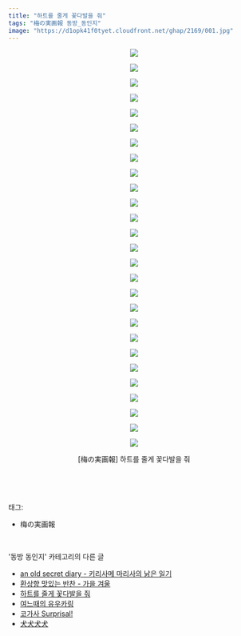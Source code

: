 ```yaml
---
title: "하트를 줄게 꽃다발을 줘"
tags: "梅の実画報 동방_동인지"
image: "https://d1opk41f0tyet.cloudfront.net/ghap/2169/001.jpg"
---
```

<div class="article">
<p style="text-align: center; clear: none; float: none;"><img src="{{ site.imgserver10 }}/ghap/2169/001.jpg"/></p>
<p style="text-align: center; clear: none; float: none;"><img src="{{ site.imgserver10 }}/ghap/2169/002.jpg"/></p>
<p style="text-align: center; clear: none; float: none;"><img src="{{ site.imgserver10 }}/ghap/2169/003.jpg"/></p>
<p style="text-align: center; clear: none; float: none;"><img src="{{ site.imgserver10 }}/ghap/2169/004.jpg"/></p>
<p style="text-align: center; clear: none; float: none;"><img src="{{ site.imgserver10 }}/ghap/2169/005.jpg"/></p>
<p style="text-align: center; clear: none; float: none;"><img src="{{ site.imgserver10 }}/ghap/2169/006.jpg"/></p>
<p style="text-align: center; clear: none; float: none;"><img src="{{ site.imgserver10 }}/ghap/2169/007.jpg"/></p>
<p style="text-align: center; clear: none; float: none;"><img src="{{ site.imgserver10 }}/ghap/2169/008.jpg"/></p>
<p style="text-align: center; clear: none; float: none;"><img src="{{ site.imgserver10 }}/ghap/2169/009.jpg"/></p>
<p style="text-align: center; clear: none; float: none;"><img src="{{ site.imgserver10 }}/ghap/2169/010.jpg"/></p>
<p style="text-align: center; clear: none; float: none;"><img src="{{ site.imgserver10 }}/ghap/2169/011.jpg"/></p>
<p style="text-align: center; clear: none; float: none;"><img src="{{ site.imgserver10 }}/ghap/2169/012.jpg"/></p>
<p style="text-align: center; clear: none; float: none;"><img src="{{ site.imgserver10 }}/ghap/2169/013.jpg"/></p>
<p style="text-align: center; clear: none; float: none;"><img src="{{ site.imgserver10 }}/ghap/2169/014.jpg"/></p>
<p style="text-align: center; clear: none; float: none;"><img src="{{ site.imgserver10 }}/ghap/2169/015.jpg"/></p>
<p style="text-align: center; clear: none; float: none;"><img src="{{ site.imgserver10 }}/ghap/2169/016.jpg"/></p>
<p style="text-align: center; clear: none; float: none;"><img src="{{ site.imgserver10 }}/ghap/2169/017.jpg"/></p>
<p style="text-align: center; clear: none; float: none;"><img src="{{ site.imgserver10 }}/ghap/2169/018.jpg"/></p>
<p style="text-align: center; clear: none; float: none;"><img src="{{ site.imgserver10 }}/ghap/2169/019.jpg"/></p>
<p style="text-align: center; clear: none; float: none;"><img src="{{ site.imgserver10 }}/ghap/2169/020.jpg"/></p>
<p style="text-align: center; clear: none; float: none;"><img src="{{ site.imgserver10 }}/ghap/2169/021.jpg"/></p>
<p style="text-align: center; clear: none; float: none;"><img src="{{ site.imgserver10 }}/ghap/2169/022.jpg"/></p>
<p style="text-align: center; clear: none; float: none;"><img src="{{ site.imgserver10 }}/ghap/2169/023.jpg"/></p>
<p style="text-align: center; clear: none; float: none;"><img src="{{ site.imgserver10 }}/ghap/2169/024.jpg"/></p>
<p style="text-align: center; clear: none; float: none;"><img src="{{ site.imgserver10 }}/ghap/2169/025.jpg"/></p>
<p style="text-align: center; clear: none; float: none;"><img src="{{ site.imgserver10 }}/ghap/2169/026.jpg"/></p>
<p style="text-align: center; clear: none; float: none;"><img src="{{ site.imgserver10 }}/ghap/2169/027.jpg"/></p>
<p style="text-align: center; clear: none; float: none;">[梅の実画報] 하트를 줄게 꽃다발을 줘</p>
<p><br/></p>
</div><br/>
<div class="tagTrail">
<p>태그: </p>
<ul>
<li>梅の実画報</li>
</ul>
</div><br/>
<div class="another">
<p>'동방 동인지' 카테고리의 다른 글</p>
<ul>
<li><a href="/ghap_2172">an old secret diary - 키리사메 마리사의 낡은 일기</a></li>
<li><a href="/ghap_2170">환상향 맛있는 반찬 - 가을 겨울</a></li>
<li><a href="/ghap_2169">하트를 줄게 꽃다발을 줘</a></li>
<li><a href="/ghap_2168">여느때의 유우카링</a></li>
<li><a href="/ghap_2167">코가사 Surprisal!</a></li>
<li><a href="/ghap_2166">犬犬犬犬</a></li>
</ul>
</div><br/>
<div class="cb_module cb_fluid">
<div class="cb_wrt cb_profile">
</div><!-- commentList close -->
</div><br/>
